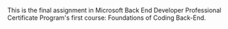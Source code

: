 This is the final assignment in Microsoft Back End Developer Professional Certificate Program's first course: Foundations of Coding Back-End.
